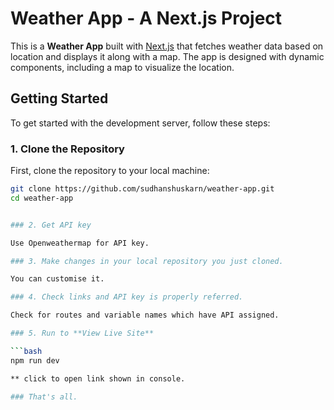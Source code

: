 # Weather App - A Next.js Project

This is a **Weather App** built with [Next.js](https://nextjs.org) that fetches weather data based on location and displays it along with a map. The app is designed with dynamic components, including a map to visualize the location.

## Getting Started

To get started with the development server, follow these steps:

### 1. Clone the Repository

First, clone the repository to your local machine:

```bash
git clone https://github.com/sudhanshuskarn/weather-app.git
cd weather-app


### 2. Get API key

Use Openweathermap for API key.

### 3. Make changes in your local repository you just cloned.

You can customise it.

### 4. Check links and API key is properly referred.

Check for routes and variable names which have API assigned.

### 5. Run to **View Live Site**

```bash
npm run dev

** click to open link shown in console.

### That's all.
